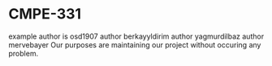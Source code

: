# CMPE-331
example
author is osd1907
author berkayyldirim
author yagmurdilbaz
author mervebayer
Our purposes are maintaining our project without occuring any problem.
